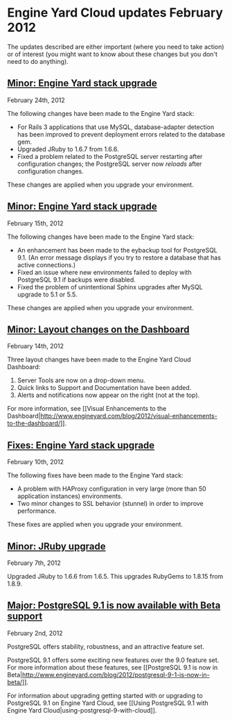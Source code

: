# Engine Yard Cloud updates February 2012

The updates described are either important (where you need to take action) or of interest (you might want to know about these changes but you don't need to do anything). 

<a href=#update7><h2 id="update7">Minor: Engine Yard stack upgrade</h2></a>

February 24th, 2012

The following changes have been made to the Engine Yard stack:

* For Rails 3 applications that use MySQL, database-adapter detection has been improved to prevent deployment errors related to the database gem.  
* Upgraded JRuby to 1.6.7 from 1.6.6.  
* Fixed a problem related to the PostgreSQL server restarting after configuration changes; the PostgreSQL server now *reloads* after configuration changes.

These changes are applied when you upgrade your environment.

<a href=#update6><h2 id="update6">Minor: Engine Yard stack upgrade</h2></a>

February 15th, 2012

The following changes have been made to the Engine Yard stack:

* An enhancement has been made to the eybackup tool for PostgreSQL 9.1. (An error message displays if you try to restore a database that has active connections.)  
* Fixed an issue where new environments failed to deploy with PostgreSQL 9.1 if backups were disabled.  
* Fixed the problem of unintentional Sphinx upgrades after MySQL upgrade to 5.1 or 5.5.</li>
	
These changes are applied when you upgrade your environment.

<a href=#update5><h2 id="update5">Minor: Layout changes on the Dashboard</h2></a>

February 14th, 2012

Three layout changes have been made to the Engine Yard Cloud Dashboard:  

1. Server Tools are now on a drop-down menu.  
2. Quick links to Support and Documentation have been added.
3. Alerts and notifications now appear on the right (not at the top).

For more information, see [[Visual Enhancements to the Dashboard|http://www.engineyard.com/blog/2012/visual-enhancements-to-the-dashboard/]].

<a href=#update4><h2 id="update4">Fixes: Engine Yard stack upgrade</h2></a>

February 10th, 2012

The following fixes have been made to the Engine Yard stack:

* A problem with HAProxy configuration in very large (more than 50 application instances) environments.
* Two minor changes to SSL behavior (stunnel) in order to improve performance.

These fixes are applied when you upgrade your environment.

<a href=#update3><h2 id="update3">Minor: JRuby upgrade</h2></a>

February 7th, 2012

Upgraded JRuby to 1.6.6 from 1.6.5.  This upgrades RubyGems to 1.8.15 from 1.8.9. 

<a href=#update1><h2 id="update1">Major: PostgreSQL 9.1 is now available with Beta support</h2></a>

February 2nd, 2012

PostgreSQL offers stability, robustness, and an attractive feature set. 

PostgreSQL 9.1 offers some exciting new features over the 9.0 feature set. For more information about these features, see [[PostgreSQL 9.1 is now in Beta|http://www.engineyard.com/blog/2012/postgresql-9-1-is-now-in-beta/]]. 

For information about upgrading getting started with or upgrading to PostgreSQL 9.1 on Engine Yard Cloud, see [[Using PostgreSQL 9.1 with Engine Yard Cloud|using-postgresql-9-with-cloud]].


[1]: #update1        "update1"
[2]: #update2        "update2"
[3]: #update3        "update3"
[4]: #update4        "update4"
[5]: #update5        "update5"
[6]: #update6        "update6"
[7]: #update7        "update7"
[8]: #update8        "update8"
[9]: #update9        "update9"
[10]: #update10        "update10"
[11]: #update11        "update11"
[12]: #update12        "update12"
[13]: #update13        "update13"
[14]: #update14        "update14"
[15]: #update15        "update15"
[16]: #update16        "update16"
[17]: #update17        "update17"
[18]: #update18        "update18"